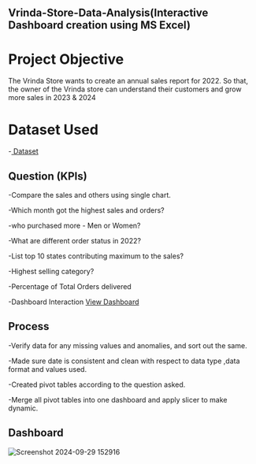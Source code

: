 ## Vrinda-Store-Data-Analysis(Interactive Dashboard creation using MS Excel)

# Project Objective

The Vrinda Store wants to create an annual sales report for 2022. So that, the owner of the Vrinda
store can understand their customers and grow more sales in 2023 & 2024

# Dataset Used
-<a href="https://github.com/shivanipati/Data-Analysis--Dashboard/blob/main/practice.xlsx"> Dataset</a>

## Question (KPIs)
-Compare the sales and others using single chart.

-Which month got the highest sales and orders?

-who purchased more - Men or Women?

-What are different order status in 2022?

-List top 10 states contributing maximum to the sales?

-Highest selling category?

-Percentage of Total Orders delivered

-Dashboard Interaction <a href="https://github.com/shivanipati/Data-Analysis--Dashboard/blob/main/Screenshot%202024-09-29%20152916.png">View Dashboard</a>

## Process

-Verify data for any missing values and anomalies, and sort out the same.

-Made sure date is consistent and clean with respect to data type ,data format and values used.

-Created pivot tables according to the question asked.

-Merge all pivot tables into one dashboard and apply slicer to make dynamic.

## Dashboard
 ![Screenshot 2024-09-29 152916](https://github.com/user-attachments/assets/c98978f5-9008-4273-ab5c-1c6c82acbb96)




